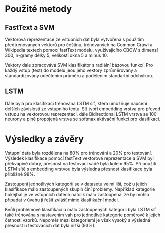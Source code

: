# Použité metody

## FastText a SVM

Vektorová reprezentace ze vstupních dat byla vytvořena s použitím předtrénovaných vektorů pro češtinu, trénovaných na Common Crawl a Wikipedia textech pomocí fastText modelu, využívajícího CBOW s dimenzí 300, n-gramy délky 5, velikostí okna 5 a minus 10.

Vektory dale zpracovává SVM klasifikátor s radiální bázovou funkcí. Pro každý vstup (text) do modelu jeou jeho vektory zprůměrovány a standardizovány odečtením průměru a podělením standartní odchylkou.

## LSTM

Dále byla pro klasifikaci trénována LSTM síť, která umožňuje naučení delších závislostí ze vstupního textu. Síť tvoří embedding vrstva pro převod vstupu na vektorovou reprezentaci, dále Bidirectional LSTM vrstva se 100 neurony a plně propojená vrstva se softmax aktivační funkcí pro klasifikaci. 

# Výsledky a závěry
Vstupní data byla rozdělena na 80% pro trénování a 20% pro testování. Výsledek klasifikace pomocí fastText vektorové reprezentace a SVM byl překvapivě dobrý, přesnost na testovací sadě byla kolem 95%. Při použití LSTM sítě s embedding vrstvou byla výsledná přesnost klasifikace byla přibližně 98%.

Zastoupení jednotlivých kategorií se v datasetu velmi liší, což u jejich klasifikace málo zastoupených skupin činí problémy. Například kategorie hokejbal je ve vstupních datech natolik málo zastoupena, že by mohlo připadat v úvahu ji řešit zvlášť mimo klasifikační model. 

Kvůli problémové klasifikaci u málo zastoupených kategorií byla LSTM síť také trénována s nastavením vah pro jednotlivé kategorie poměrově k jejich četnosti vzorků. Nepoměr mezi kategoriemi je však vysoký a výsledná přesnost u testovacích dat byla nižší (93%).


